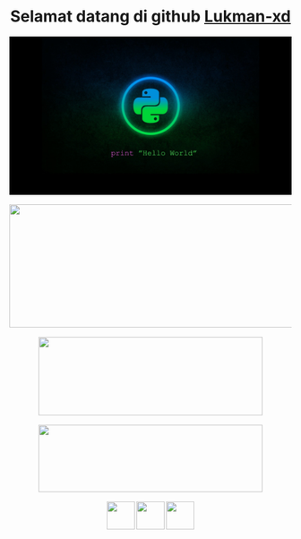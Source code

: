 
<h1 align="center">
  <b>Selamat datang di github<b> <a href="https://www.facebook.com/arkanbigal.alkan" target="blank">Lukman-xd</a>
</h1>

![template_s](https://github.com/Yayan-XD/Yayan-XD/blob/master/img/wallpaperbetter_(1).jpg)

<p align="center">
  <img width="600" height="220" src="https://github-readme-stats.vercel.app/api?username=Lukm4n-xd&show_icons=true&theme=chartreuse-dark&locale=id">
</p>
<p align="center">
<a href="https://github.com/Lukm4n-xd/Lukm4n-xd"><img width="400" height="140" src="https://github-readme-stats.vercel.app/api/pin/?username=Dapunta&repo=sakera&theme=chartreuse-dark"></a>
</p>
<p align="center">
  <img width="400" height="120" src="https://github-readme-stats.vercel.app/api/top-langs/?username=Lukm4n-xd&layout=compact&theme=chartreuse-dark">
</p>
<p align="center">
  <a href="https://www.github.com/Lukm4n-xd"><img width="50" height="50" src="https://camo.githubusercontent.com/b079fe922f00c4b86f1b724fbc2e8141c468794ce8adbc9b7456e5e1ad09c622/68747470733a2f2f6564656e742e6769746875622e696f2f537570657254696e7949636f6e732f696d616765732f7376672f6769746875622e737667"></a>
  <a href="https://www.facebook.com/arkanbigal.alkan"><img width="50" height="50" src="https://camo.githubusercontent.com/8f245234577766478eaf3ee72b0615e99bb9ef3eaa56e1c37f75692811181d5c/68747470733a2f2f6564656e742e6769746875622e696f2f537570657254696e7949636f6e732f696d616765732f7376672f66616365626f6f6b2e737667"></a>
  <a href="https://api.whatsapp.com/send/?phone=6283878903922&text=Hello+Bro!"><img width="50" height="50" src="https://camo.githubusercontent.com/945d32cdd8d51fe844ca8b2976914ae8786586607aee1cba24d7318e24b30411/68747470733a2f2f6564656e742e6769746875622e696f2f537570657254696e7949636f6e732f696d616765732f7376672f77686174736170702e737667"></a>
</p>

